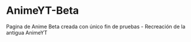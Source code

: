 # AnimeYT-Beta
Pagina de Anime Beta creada con único fin de pruebas - Recreación de la antigua AnimeYT
